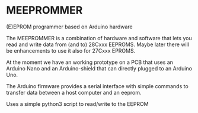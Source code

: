 MEEPROMMER
==========

(E)EPROM programmer based on Arduino hardware


The MEEPROMMER is a combination of hardware and software that lets you read and write 
data from (and to) 28Cxxx EEPROMS. Maybe later there will be enhancements to use it
also for 27Cxxx EPROMS. 

At the moment we have an working prototype on a PCB that uses an Arduino Nano and an 
Arduino-shield that can directly plugged to an Arduino Uno. 

The Arduino firmware provides a serial interface with simple commands to transfer data 
between a host computer and an eeprom.

Uses a simple python3 script to read/write to the EEPROM

